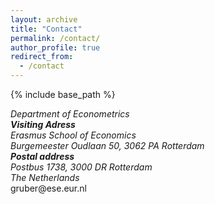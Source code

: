 ```yaml
---
layout: archive
title: "Contact"
permalink: /contact/
author_profile: true
redirect_from:
  - /contact
---
```


{% include base_path %}

<address>
Department of Econometrics<br />
<b>Visiting Adress</b><br />
Erasmus School of Economics<br /> 
Burgemeester Oudlaan 50, 3062 PA Rotterdam<br />
<b>Postal address</b><br />
Postbus 1738, 3000 DR Rotterdam<br />
The Netherlands
</address> 
gruber@ese.eur.nl

